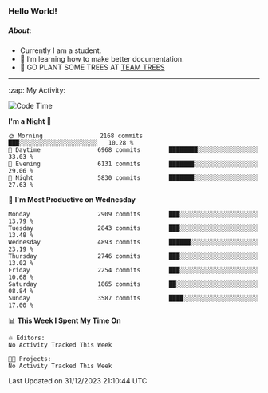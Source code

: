 ### Hello World!

##### About:
- Currently I am a student.
- 🌱 I’m learning how to make better documentation.
- 🌱 GO PLANT SOME TREES AT [TEAM TREES](https://teamtrees.org/)

---
  <summary>:zap: My Activity:</summary>
  
<!--START_SECTION:waka-->
![Code Time](http://img.shields.io/badge/Code%20Time-1%2C267%20hrs%2050%20mins-blue)

**I'm a Night 🦉** 

```text
🌞 Morning                2168 commits        ███░░░░░░░░░░░░░░░░░░░░░░   10.28 % 
🌆 Daytime                6968 commits        ████████░░░░░░░░░░░░░░░░░   33.03 % 
🌃 Evening                6131 commits        ███████░░░░░░░░░░░░░░░░░░   29.06 % 
🌙 Night                  5830 commits        ███████░░░░░░░░░░░░░░░░░░   27.63 % 
```
📅 **I'm Most Productive on Wednesday** 

```text
Monday                   2909 commits        ███░░░░░░░░░░░░░░░░░░░░░░   13.79 % 
Tuesday                  2843 commits        ███░░░░░░░░░░░░░░░░░░░░░░   13.48 % 
Wednesday                4893 commits        ██████░░░░░░░░░░░░░░░░░░░   23.19 % 
Thursday                 2746 commits        ███░░░░░░░░░░░░░░░░░░░░░░   13.02 % 
Friday                   2254 commits        ███░░░░░░░░░░░░░░░░░░░░░░   10.68 % 
Saturday                 1865 commits        ██░░░░░░░░░░░░░░░░░░░░░░░   08.84 % 
Sunday                   3587 commits        ████░░░░░░░░░░░░░░░░░░░░░   17.00 % 
```


📊 **This Week I Spent My Time On** 

```text
🔥 Editors: 
No Activity Tracked This Week

🐱‍💻 Projects: 
No Activity Tracked This Week
```


 Last Updated on 31/12/2023 21:10:44 UTC
<!--END_SECTION:waka-->
